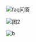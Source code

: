 ![faq问答](https://user-images.githubusercontent.com/11793384/209654456-20776430-7eb0-44c5-968c-9a917c7290ec.gif)

![图2](https://user-images.githubusercontent.com/11793384/209659140-020e8911-2cb1-457e-86dc-aaa1c680ec02.gif)

![b](https://user-images.githubusercontent.com/11793384/209659164-8baf3718-a809-4009-9af6-c300c1546f8e.gif)

